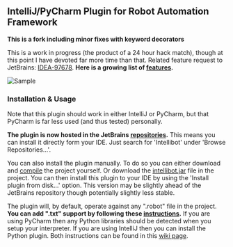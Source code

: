 ## IntelliJ/PyCharm Plugin for Robot Automation Framework

**This is a fork including minor fixes with keyword decorators**

This is a work in progress (the product of a 24 hour hack match), though at this point I have devoted far more time than that.
Related feature request to JetBrains: [IDEA-97678](http://youtrack.jetbrains.com/issue/IDEA-97678).
**Here is a growing list of [features](https://github.com/millennialmedia/intellibot/wiki/Features).**

![Sample](/wiki/features/demo_complete.png)

### Installation & Usage

Note that this plugin should work in either IntelliJ or PyCharm, but that PyCharm is far less used (and thus tested) personally.

**The plugin is now hosted in the JetBrains [repositories](http://plugins.jetbrains.com/plugin/7386?pr=github).**
This means you can install it directly form your IDE.
Just search for 'Intellibot' under 'Browse Repositories...'.

You can also install the plugin manually.
To do so you can either download and [compile](https://github.com/millennialmedia/intellibot/wiki/Development-Setup) the project yourself.
Or download the [intellibot.jar](https://github.com/millennialmedia/intellibot/raw/master/intellibot.jar) file in the project.
You can then install this plugin to your IDE by using the 'Install plugin from disk...' option.
This version may be slightly ahead of the JetBrains repository though potentially slightly less stable.

The plugin will, by default, operate against any ".robot" file in the project.
**You can add ".txt" support by following these [instructions](https://github.com/millennialmedia/intellibot/wiki/Supporting-.txt-Files).**
If you are using PyCharm then any Python libraries should be detected when you setup your interpreter.
If you are using IntelliJ then you can install the Python plugin.
Both instructions can be found in this [wiki page](https://github.com/millennialmedia/intellibot/wiki/Python-Interpreter).

